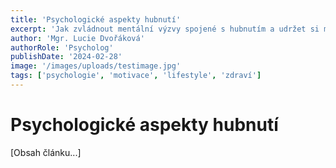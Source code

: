 ```yaml
---
title: 'Psychologické aspekty hubnutí'
excerpt: 'Jak zvládnout mentální výzvy spojené s hubnutím a udržet si motivaci během celého procesu.'
author: 'Mgr. Lucie Dvořáková'
authorRole: 'Psycholog'
publishDate: '2024-02-28'
image: '/images/uploads/testimage.jpg'
tags: ['psychologie', 'motivace', 'lifestyle', 'zdraví']
---
```


# Psychologické aspekty hubnutí

[Obsah článku...]